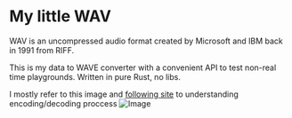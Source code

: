 # My little WAV

WAV is an uncompressed audio format created by Microsoft and IBM back in 1991 from RIFF. 

This is my data to WAVE converter with a convenient API to test non-real time playgrounds. Written in pure Rust, no libs.

I mostly refer to this image and [following site](http://soundfile.sapp.org/doc/WaveFormat/) to understanding encoding/decoding proccess 
![Image](http://soundfile.sapp.org/doc/WaveFormat/wav-sound-format.gif)